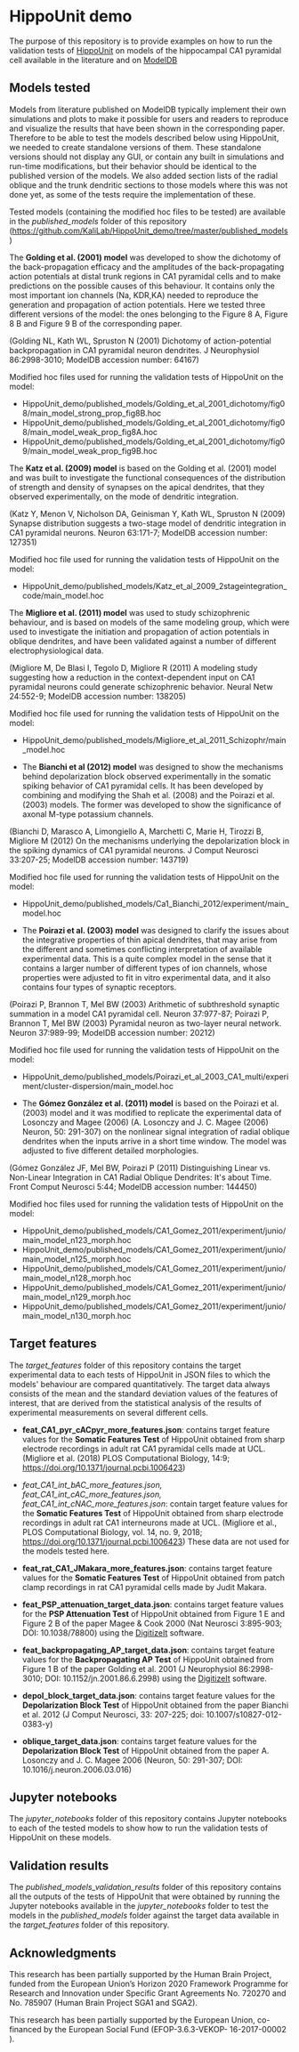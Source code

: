 # HippoUnit demo

The purpose of this repository is to provide examples on how to run the validation tests of [HippoUnit](https://github.com/KaliLab/hippounit) on models of the hippocampal CA1 pyramidal cell available in the literature and on [ModelDB](https://senselab.med.yale.edu/modeldb/)

## Models tested

Models from literature published on ModelDB typically implement their own simulations and plots to make it possible for users and readers to reproduce and visualize the results that have been shown in the corresponding paper. Therefore to be able to test the models described below using HippoUnit, we needed to create standalone versions of them. These standalone versions should not display any GUI, or contain any built in simulations and run-time modifications, but their behavior should be identical to the published version of the models. We also added section lists of the radial oblique and the trunk dendritic sections to those models where this was not done yet, as some of the tests require the implementation of these. 

Tested models (containing the modified hoc files to be tested) are available in the *published_models* folder of this repository (https://github.com/KaliLab/HippoUnit_demo/tree/master/published_models)


The **Golding et al. (2001) model**  was developed to show the dichotomy of the back-propagation efficacy and the amplitudes of the back-propagating action potentials at distal trunk regions in CA1 pyramidal cells and to make predictions on the possible causes of this behaviour. It contains only the most important ion channels (Na, KDR,KA) needed to reproduce the generation and propagation of action potentials. Here we tested three different versions of the model: the ones belonging to the Figure 8 A, Figure 8 B and Figure 9 B of the corresponding paper.

(Golding NL, Kath WL, Spruston N (2001) Dichotomy of action-potential backpropagation in CA1 pyramidal neuron dendrites. J Neurophysiol 86:2998-3010; ModelDB accession number: 64167)

Modified hoc files used for running the validation tests of HippoUnit on the model: 
* HippoUnit_demo/published_models/Golding_et_al_2001_dichotomy/fig08/main_model_strong_prop_fig8B.hoc
* HippoUnit_demo/published_models/Golding_et_al_2001_dichotomy/fig08/main_model_weak_prop_fig8A.hoc
* HippoUnit_demo/published_models/Golding_et_al_2001_dichotomy/fig09/main_model_weak_prop_fig9B.hoc


The **Katz et al. (2009) model** is based on the Golding et al. (2001) model and was built to investigate the functional consequences of the distribution of strength and density of synapses on the apical dendrites, that they observed experimentally, on the mode of dendritic integration.

(Katz Y, Menon V, Nicholson DA, Geinisman Y, Kath WL, Spruston N (2009) Synapse distribution suggests a two-stage model of dendritic integration in CA1 pyramidal neurons. Neuron 63:171-7; ModelDB accession number: 127351)

Modified hoc file used for running the validation tests of HippoUnit on the model: 
* HippoUnit_demo/published_models/Katz_et_al_2009_2stageintegration_code/main_model.hoc


The **Migliore et al. (2011) model** was used to study schizophrenic behaviour, and is based on models of the same modeling group, which were used to investigate the initiation and propagation of action potentials in oblique dendrites, and have been validated against a number of different electrophysiological data.

(Migliore M, De Blasi I, Tegolo D, Migliore R (2011) A modeling study suggesting how a reduction in the context-dependent input on CA1 pyramidal neurons could generate schizophrenic behavior. Neural Netw 24:552-9; ModelDB accession number: 138205)

Modified hoc file used for running the validation tests of HippoUnit on the model: 
* HippoUnit_demo/published_models/Migliore_et_al_2011_Schizophr/main_model.hoc


* The **Bianchi et al (2012) model** was designed to show the mechanisms behind depolarization block observed experimentally in the somatic spiking behavior of CA1 pyramidal cells. It has been developed by combining and modifying the Shah et al. (2008) and the Poirazi et al. (2003) models. The former was developed to show the significance of axonal M-type potassium channels.

(Bianchi D, Marasco A, Limongiello A, Marchetti C, Marie H, Tirozzi B, Migliore M (2012) On the mechanisms underlying the depolarization block in the spiking dynamics of CA1 pyramidal neurons. J Comput Neurosci 33:207-25; ModelDB accession number: 143719)

Modified hoc file used for running the validation tests of HippoUnit on the model: 
* HippoUnit_demo/published_models/Ca1_Bianchi_2012/experiment/main_model.hoc


* The **Poirazi et al. (2003) model** was designed to clarify the issues about the integrative properties of thin apical dendrites, that may arise from the different and sometimes conflicting interpretation of available experimental data. This is a quite complex model in the sense that it contains a larger number of different types of ion channels, whose properties were adjusted to fit in vitro experimental data, and it also contains four types of synaptic receptors.

(Poirazi P, Brannon T, Mel BW (2003) Arithmetic of subthreshold synaptic summation in a model CA1 pyramidal cell. Neuron 37:977-87; Poirazi P, Brannon T, Mel BW (2003) Pyramidal neuron as two-layer neural network. Neuron 37:989-99; ModelDB accession number: 20212)

Modified hoc file used for running the validation tests of HippoUnit on the model:
* HippoUnit_demo/published_models/Poirazi_et_al_2003_CA1_multi/experiment/cluster-dispersion/main_model.hoc


* The **Gómez González et al. (2011) model** is based on the Poirazi et al. (2003) model and it was modified to replicate the experimental data of Losonczy and Magee (2006) (A. Losonczy and J. C. Magee (2006) Neuron, 50: 291-307) on the nonlinear signal integration of radial oblique dendrites when the inputs arrive in a short time window. The model was adjusted to five different detailed morphologies.

(Gómez González JF, Mel BW, Poirazi P (2011) Distinguishing Linear vs. Non-Linear Integration in CA1 Radial Oblique Dendrites: It's about Time. Front Comput Neurosci 5:44; ModelDB accession number: 144450)

Modified hoc files used for running the validation tests of HippoUnit on the model:
* HippoUnit_demo/published_models/CA1_Gomez_2011/experiment/junio/main_model_n123_morph.hoc
* HippoUnit_demo/published_models/CA1_Gomez_2011/experiment/junio/main_model_n125_morph.hoc
* HippoUnit_demo/published_models/CA1_Gomez_2011/experiment/junio/main_model_n128_morph.hoc
* HippoUnit_demo/published_models/CA1_Gomez_2011/experiment/junio/main_model_n129_morph.hoc
* HippoUnit_demo/published_models/CA1_Gomez_2011/experiment/junio/main_model_n130_morph.hoc

## Target features

The *target_features* folder of this repository contains the target experimental data to each tests of HippoUnit in JSON files to which the models' behaviour are compared quantitatively. The target data always consists of the mean and the standard deviation values of the features of interest, that are derived from the statistical analysis of the results of experimental measurements on several different cells.

* **feat_CA1_pyr_cACpyr_more_features.json**: contains target feature values for the **Somatic Features Test** of HippoUnit obtained from sharp electrode recordings in adult rat CA1 pyramidal cells made at UCL. (Migliore et al. (2018) PLOS Computational Biology, 14:9; https://doi.org/10.1371/journal.pcbi.1006423)

* *feat_CA1_int_bAC_more_features.json, feat_CA1_int_cAC_more_features.json, feat_CA1_int_cNAC_more_features.json*: contain target feature values for the **Somatic Features Test** of HippoUnit obtained from sharp electrode recordings in adult rat CA1 interneurons made at UCL. (Migliore et al., PLOS Computational Biology, vol. 14, no. 9, 2018; https://doi.org/10.1371/journal.pcbi.1006423) These data are not used for the models tested here.

* **feat_rat_CA1_JMakara_more_features.json**: contains target feature values for the **Somatic Features Test** of HippoUnit obtained from patch clamp recordings in rat CA1 pyramidal cells made by Judit Makara.

* **feat_PSP_attenuation_target_data.json**: contains target feature values for the **PSP Attenuation Test** of HippoUnit obtained from Figure 1 E and Figure 2 B of the paper Magee & Cook 2000 (Nat Neurosci 3:895-903; DOI: 10.1038/78800) using the [DigitizeIt](https://www.digitizeit.de/) software.

* **feat_backpropagating_AP_target_data.json**: contains target feature values for the **Backpropagating AP Test** of HippoUnit obtained from Figure 1 B of the paper Golding et al. 2001 (J Neurophysiol 86:2998-3010; DOI: 10.1152/jn.2001.86.6.2998) using the [DigitizeIt](https://www.digitizeit.de/) software.

* **depol_block_target_data.json**: contains target feature values for the **Depolarization Block Test** of HippoUnit obtained from the paper Bianchi et al. 2012 (J Comput Neurosci, 33: 207-225; doi: 10.1007/s10827-012-0383-y)

* **oblique_target_data.json**: contains target feature values for the **Depolarization Block Test** of HippoUnit obtained from the paper A. Losonczy and J. C. Magee 2006 (Neuron, 50: 291-307; DOI: 10.1016/j.neuron.2006.03.016) 


## Jupyter notebooks

The *jupyter_notebooks* folder of this repository contains Jupyter notebooks to each of the tested models to show how to run the validation tests of HippoUnit on these models.


## Validation results

The *published_models_validation_results* folder of this repository contains all the outputs of the tests of HippoUnit that were obtained by running the Jupyter notebooks available in the *jupyter_notebooks* folder to test the models in the *published_models* folder against the target data available in the *target_features* folder of this repository.



## Acknowledgments

This research has been partially supported by the Human Brain Project, funded from the European Union’s Horizon 2020 Framework Programme for Research and Innovation under Specific Grant Agreements No. 720270 and No. 785907 (Human Brain Project SGA1 and SGA2).

This research has been partially supported by the European Union, co-financed by the European Social Fund (EFOP-3.6.3-VEKOP- 16-2017-00002 ).
